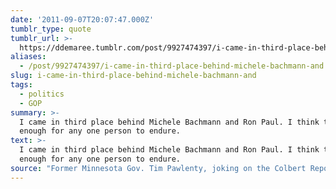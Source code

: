 ```yaml
---
date: '2011-09-07T20:07:47.000Z'
tumblr_type: quote
tumblr_url: >-
  https://ddemaree.tumblr.com/post/9927474397/i-came-in-third-place-behind-michele-bachmann-and
aliases:
  - /post/9927474397/i-came-in-third-place-behind-michele-bachmann-and
slug: i-came-in-third-place-behind-michele-bachmann-and
tags:
  - politics
  - GOP
summary: >-
  I came in third place behind Michele Bachmann and Ron Paul. I think that’s
  enough for any one person to endure.
text: >-
  I came in third place behind Michele Bachmann and Ron Paul. I think that’s
  enough for any one person to endure.
source: "Former Minnesota Gov. Tim Pawlenty, joking on the Colbert Report about <a href=\"http://www.politico.com/blogs/click/0911/Tim_Pawlenty_gets_silly_on_Colbert.html?showall\">why he dropped out of the presidential race</a> after the GOP straw poll in Iowa.\_ (via <a href=\"http://officialssay.tumblr.com/\" class=\"tumblr_blog\">officialssay</a>)"
---
```


